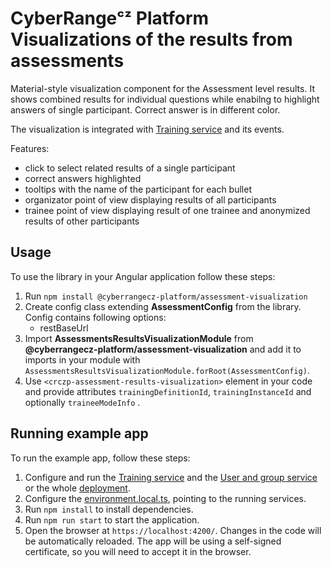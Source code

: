 # CyberRangeᶜᶻ Platform Visualizations of the results from assessments

Material-style visualization component for the Assessment level results. It shows combined
results for individual questions while enabilng to highlight answers of single
participant. Correct answer is in different color.

The visualization is integrated with [Training service](https://github.com/cyberrangecz/backend-training) and its events.

Features:

- click to select related results of a single participant
- correct answers highlighted
- tooltips with the name of the participant for each bullet
- organizator point of view displaying results of all participants
- trainee point of view displaying result of one trainee and anonymized results of other participants

## Usage

To use the library in your Angular application follow these steps:

1. Run `npm install @cyberrangecz-platform/assessment-visualization`
2. Create config class extending **AssessmentConfig** from the library. Config contains following options:
    - restBaseUrl
3. Import **AssessmentsResultsVisualizationModule** from **@cyberrangecz-platform/assessment-visualization** and add it to imports in your module with `AssessmentsResultsVisualizationModule.forRoot(AssessmentConfig)`.
4. Use `<crczp-assessment-results-visualization>` element in your code and provide attributes `trainingDefinitionId`, `trainingInstanceId` and optionally `traineeModeInfo` .

## Running example app

To run the example app, follow these steps:

1. Configure and run the [Training service](https://github.com/cyberrangecz/backend-training) and the [User and group service](https://github.com/cyberrangecz/backend-user-and-group) or the whole [deployment](https://github.com/cyberrangecz/devops-helm).
2. Configure the [environment.local.ts](src/environments/environment.local.ts), pointing to the running services.
3. Run `npm install` to install dependencies.
4. Run `npm run start` to start the application.
5. Open the browser at `https://localhost:4200/`. Changes in the code will be automatically reloaded. The app will be using a self-signed certificate, so you will need to accept it in the browser.
